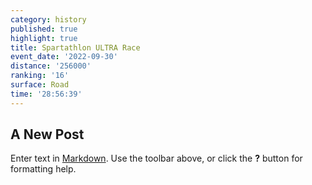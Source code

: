 ```yaml
---
category: history
published: true
highlight: true
title: Spartathlon ULTRA Race
event_date: '2022-09-30'
distance: '256000'
ranking: '16'
surface: Road
time: '28:56:39'
---
```

## A New Post

Enter text in [Markdown](http://daringfireball.net/projects/markdown/). Use the toolbar above, or click the **?** button for formatting help.
